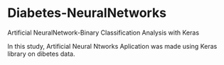 # Diabetes-NeuralNetworks
Artificial NeuralNetwork-Binary Classification Analysis with Keras

In this study, Artificial Neural Ntworks Aplication was made using Keras library on dibetes data.

